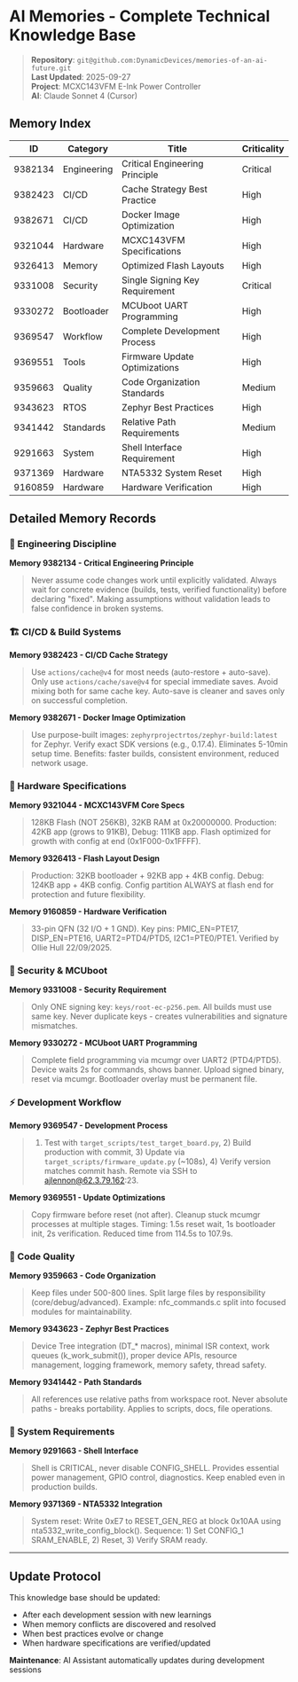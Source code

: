 # AI Memories - Complete Technical Knowledge Base

> **Repository**: `git@github.com:DynamicDevices/memories-of-an-ai-future.git`  
> **Last Updated**: 2025-09-27  
> **Project**: MCXC143VFM E-Ink Power Controller  
> **AI**: Claude Sonnet 4 (Cursor)

## Memory Index

| ID | Category | Title | Criticality |
|----|----------|-------|-------------|
| 9382134 | Engineering | Critical Engineering Principle | Critical |
| 9382423 | CI/CD | Cache Strategy Best Practice | High |
| 9382671 | CI/CD | Docker Image Optimization | High |
| 9321044 | Hardware | MCXC143VFM Specifications | High |
| 9326413 | Memory | Optimized Flash Layouts | High |
| 9331008 | Security | Single Signing Key Requirement | Critical |
| 9330272 | Bootloader | MCUboot UART Programming | High |
| 9369547 | Workflow | Complete Development Process | High |
| 9369551 | Tools | Firmware Update Optimizations | High |
| 9359663 | Quality | Code Organization Standards | Medium |
| 9343623 | RTOS | Zephyr Best Practices | High |
| 9341442 | Standards | Relative Path Requirements | Medium |
| 9291663 | System | Shell Interface Requirement | High |
| 9371369 | Hardware | NTA5332 System Reset | High |
| 9160859 | Hardware | Hardware Verification | High |

## Detailed Memory Records

### 🔧 Engineering Discipline

**Memory 9382134 - Critical Engineering Principle**
> Never assume code changes work until explicitly validated. Always wait for concrete evidence (builds, tests, verified functionality) before declaring "fixed". Making assumptions without validation leads to false confidence in broken systems.

### 🏗️ CI/CD & Build Systems

**Memory 9382423 - CI/CD Cache Strategy**
> Use `actions/cache@v4` for most needs (auto-restore + auto-save). Only use `actions/cache/save@v4` for special immediate saves. Avoid mixing both for same cache key. Auto-save is cleaner and saves only on successful completion.

**Memory 9382671 - Docker Image Optimization**  
> Use purpose-built images: `zephyrprojectrtos/zephyr-build:latest` for Zephyr. Verify exact SDK versions (e.g., 0.17.4). Eliminates 5-10min setup time. Benefits: faster builds, consistent environment, reduced network usage.

### 🔌 Hardware Specifications

**Memory 9321044 - MCXC143VFM Core Specs**
> 128KB Flash (NOT 256KB), 32KB RAM at 0x20000000. Production: 42KB app (grows to 91KB), Debug: 111KB app. Flash optimized for growth with config at end (0x1F000-0x1FFFF).

**Memory 9326413 - Flash Layout Design**
> Production: 32KB bootloader + 92KB app + 4KB config. Debug: 124KB app + 4KB config. Config partition ALWAYS at flash end for protection and future flexibility.

**Memory 9160859 - Hardware Verification**
> 33-pin QFN (32 I/O + 1 GND). Key pins: PMIC_EN=PTE17, DISP_EN=PTE16, UART2=PTD4/PTD5, I2C1=PTE0/PTE1. Verified by Ollie Hull 22/09/2025.

### 🔐 Security & MCUboot

**Memory 9331008 - Security Requirement**
> Only ONE signing key: `keys/root-ec-p256.pem`. All builds must use same key. Never duplicate keys - creates vulnerabilities and signature mismatches.

**Memory 9330272 - MCUboot UART Programming**
> Complete field programming via mcumgr over UART2 (PTD4/PTD5). Device waits 2s for commands, shows banner. Upload signed binary, reset via mcumgr. Bootloader overlay must be permanent file.

### ⚡ Development Workflow

**Memory 9369547 - Development Process**
> 1) Test with `target_scripts/test_target_board.py`, 2) Build production with commit, 3) Update via `target_scripts/firmware_update.py` (~108s), 4) Verify version matches commit hash. Remote via SSH to ajlennon@62.3.79.162:23.

**Memory 9369551 - Update Optimizations**
> Copy firmware before reset (not after). Cleanup stuck mcumgr processes at multiple stages. Timing: 1.5s reset wait, 1s bootloader init, 2s verification. Reduced time from 114.5s to 107.9s.

### 📝 Code Quality

**Memory 9359663 - Code Organization**
> Keep files under 500-800 lines. Split large files by responsibility (core/debug/advanced). Example: nfc_commands.c split into focused modules for maintainability.

**Memory 9343623 - Zephyr Best Practices**
> Device Tree integration (DT_* macros), minimal ISR context, work queues (k_work_submit()), proper device APIs, resource management, logging framework, memory safety, thread safety.

**Memory 9341442 - Path Standards**
> All references use relative paths from workspace root. Never absolute paths - breaks portability. Applies to scripts, docs, file operations.

### 🎯 System Requirements

**Memory 9291663 - Shell Interface**
> Shell is CRITICAL, never disable CONFIG_SHELL. Provides essential power management, GPIO control, diagnostics. Keep enabled even in production builds.

**Memory 9371369 - NTA5332 Integration**
> System reset: Write 0xE7 to RESET_GEN_REG at block 0x10AA using nta5332_write_config_block(). Sequence: 1) Set CONFIG_1 SRAM_ENABLE, 2) Reset, 3) Verify SRAM ready.

---

## Update Protocol

This knowledge base should be updated:
- After each development session with new learnings
- When memory conflicts are discovered and resolved  
- When best practices evolve or change
- When hardware specifications are verified/updated

**Maintenance**: AI Assistant automatically updates during development sessions
